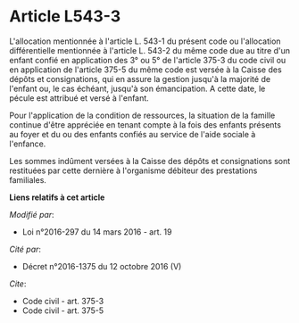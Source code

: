# Article L543-3

L'allocation mentionnée à l'article L. 543-1 du présent code ou l'allocation différentielle mentionnée à l'article L. 543-2
du même code due au titre d'un enfant confié en application des 
3° ou 5° de l'article 375-3 du code civil 
ou en application de l'article 375-5 du même code est versée à la Caisse des dépôts et consignations, qui en assure la
gestion jusqu'à la majorité de l'enfant ou, le cas échéant, jusqu'à son émancipation. A cette date, le pécule est attribué et
versé à l'enfant. 

Pour l'application de la condition de ressources, la situation de la famille continue d'être appréciée en tenant compte à la
fois des enfants présents au foyer et du ou des enfants confiés au service de l'aide sociale à l'enfance. 

Les sommes indûment versées à la Caisse des dépôts et consignations sont restituées par cette dernière à l'organisme débiteur
des prestations familiales.

**Liens relatifs à cet article**

_Modifié par_:

  - Loi n°2016-297 du 14 mars 2016 - art. 19

_Cité par_:

  - Décret n°2016-1375 du 12 octobre 2016 (V)

_Cite_:

  - Code civil - art. 375-3
  - Code civil - art. 375-5
